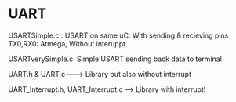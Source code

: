 # UART
USARTSimple.c : USART on same uC. With sending & recieving pins TX0,RX0: Atmega, Without interuppt.

USARTverySimple.c: Simple USART sending back data to terminal

UART.h & UART.c---> Library but also without interrupt

UART_Interrupt.h, UART_Interrupt.c --> Library with interrupt!
